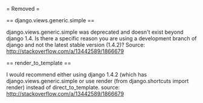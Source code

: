 = Removed =

== django.views.generic.simple ==

django.views.generic.simple was deprecated and doesn't exist beyond django 1.4. Is there a specific reason you are using a development branch of django and not the latest stable version (1.4.2)?
Source: http://stackoverflow.com/a/13442589/1866679

== render_to_template ==

I would recommend either using django 1.4.2 (which has django.views.generic.simple or use render (from django.shortcuts import render) instead of direct_to_template.
source: http://stackoverflow.com/a/13442589/1866679
